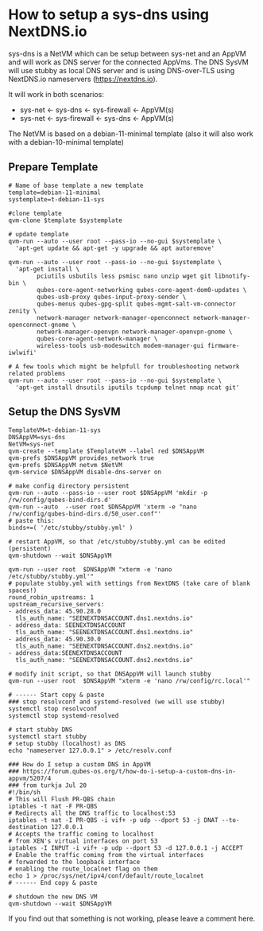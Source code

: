 How to setup a sys-dns using NextDNS.io
=======================================
sys-dns is a NetVM which can be setup between sys-net and an AppVM and will work as DNS server for the connected AppVms.
The DNS SysVM will use stubby as local DNS server and is using DNS-over-TLS using NextDNS.io nameservers (https://nextdns.io).

It will work in both scenarios:

- sys-net <- sys-dns <- sys-firewall <- AppVM(s)
- sys-net <- sys-firewall <- sys-dns <- AppVM(s)

The NetVM is based on a debian-11-minimal template (also it will also work with a debian-10-minimal template)

Prepare Template
----------------
```
# Name of base template a new template
template=debian-11-minimal
systemplate=t-debian-11-sys

#clone template
qvm-clone $template $systemplate

# update template
qvm-run --auto --user root --pass-io --no-gui $systemplate \
  'apt-get update && apt-get -y upgrade && apt autoremove'

qvm-run --auto --user root --pass-io --no-gui $systemplate \
  'apt-get install \
        pciutils usbutils less psmisc nano unzip wget git libnotify-bin \
        qubes-core-agent-networking qubes-core-agent-dom0-updates \
        qubes-usb-proxy qubes-input-proxy-sender \
        qubes-menus qubes-gpg-split qubes-mgmt-salt-vm-connector zenity \
        network-manager network-manager-openconnect network-manager-openconnect-gnome \
        network-manager-openvpn network-manager-openvpn-gnome \
        qubes-core-agent-network-manager \
        wireless-tools usb-modeswitch modem-manager-gui firmware-iwlwifi'

# A few tools which might be helpfull for troubleshooting network related problems
qvm-run --auto --user root --pass-io --no-gui $systemplate \
  'apt-get install dnsutils iputils tcpdump telnet nmap ncat git'
```

Setup the DNS SysVM
-------------------
```
TemplateVM=t-debian-11-sys
DNSAppVM=sys-dns
NetVM=sys-net
qvm-create --template $TemplateVM --label red $DNSAppVM
qvm-prefs $DNSAppVM provides_network true
qvm-prefs $DNSAppVM netvm $NetVM
qvm-service $DNSAppVM disable-dns-server on

# make config directory persistent
qvm-run --auto --pass-io --user root $DNSAppVM 'mkdir -p /rw/config/qubes-bind-dirs.d'
qvm-run --auto  --user root $DNSAppVM 'xterm -e "nano /rw/config/qubes-bind-dirs.d/50_user.conf"'
# paste this:
binds+=( '/etc/stubby/stubby.yml' )

# restart AppVM, so that /etc/stubby/stubby.yml can be edited (persistent)
qvm-shutdown --wait $DNSAppVM

qvm-run --user root  $DNSAppVM "xterm -e 'nano /etc/stubby/stubby.yml'"
# populate stubby.yml with settings from NextDNS (take care of blank spaces!)
round_robin_upstreams: 1 
upstream_recursive_servers: 
- address_data: 45.90.28.0                          
  tls_auth_name: "SEENEXTDNSACCOUNT.dns1.nextdns.io"                          
- address_data: SEENEXTDNSACCOUNT
  tls_auth_name: "SEENEXTDNSACCOUNT.dns1.nextdns.io" 
- address_data: 45.90.30.0                          
  tls_auth_name: "SEENEXTDNSACCOUNT.dns2.nextdns.io" 
- address_data:SEENEXTDNSACCOUNT 
  tls_auth_name: "SEENEXTDNSACCOUNT.dns2.nextdns.io" 

# modify init script, so that DNSAppVM will launch stubby
qvm-run --user root  $DNSAppVM "xterm -e 'nano /rw/config/rc.local'"

# ------ Start copy & paste
### stop resolvconf and systemd-resolved (we will use stubby)
systemctl stop resolvconf
systemctl stop systemd-resolved

# start stubby DNS
systemctl start stubby
# setup stubby (localhost) as DNS
echo "nameserver 127.0.0.1" > /etc/resolv.conf

### How do I setup a custom DNS in AppVM
### https://forum.qubes-os.org/t/how-do-i-setup-a-custom-dns-in-appvm/5207/4
### from turkja Jul 20
#!/bin/sh
# This will Flush PR-QBS chain
iptables -t nat -F PR-QBS
# Redirects all the DNS traffic to localhost:53
iptables -t nat -I PR-QBS -i vif+ -p udp --dport 53 -j DNAT --to-destination 127.0.0.1
# Accepts the traffic coming to localhost
# from XEN's virtual interfaces on port 53
iptables -I INPUT -i vif+ -p udp --dport 53 -d 127.0.0.1 -j ACCEPT
# Enable the traffic coming from the virtual interfaces
# forwarded to the loopback interface
# enabling the route_localnet flag on them
echo 1 > /proc/sys/net/ipv4/conf/default/route_localnet
# ------ End copy & paste

# shutdown the new DNS VM
qvm-shutdown --wait $DNSAppVM
```

If you find out that something is not working, please leave a comment here.
